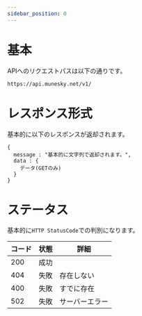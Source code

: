 ```yaml
---
sidebar_position: 0
---
```


# 基本

APIへのリクエストパスは以下の通りです。

```
https://api.munesky.net/v1/
```

# レスポンス形式

基本的に以下のレスポンスが返却されます。

```
{
  message : "基本的に文字列で返却されます。",
  data : {
    データ(GETのみ)
  }  
}
```

# ステータス

基本的に`HTTP StatusCode`での判別になります。

| コード | 状態 | 詳細 |
| ---- | ---- | ----| 
| 200 | 成功 | |
| 404 | 失敗 | 存在しない |
| 400 | 失敗 | すでに存在 |
| 502 | 失敗 | サーバーエラー |
